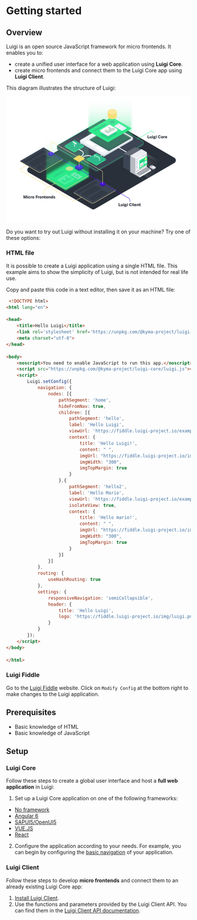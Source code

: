 <!-- meta
{
  "node": {
    "label": "Getting started",
    "category": {
      "label": "Basics"
    },
    "metaData": {
      "categoryPosition": 1,
      "position": 0
    }
  }
}
meta -->

# Getting started

## Overview

Luigi is an open source JavaScript framework for micro frontends. It enables you to:
* create a unified user interface for a web application using **Luigi Core**.
* create micro frontends and connect them to the Luigi Core app using **Luigi Client**.

This diagram illustrates the structure of Luigi:

<img src="https://github.com/SAP/luigi/blob/master/docs/assets/luigi-overview-diagram.jpg?raw=true" width="600"/>

 Do you want to try out Luigi without installing it on your machine? Try one of these options:

<!-- accordion:start -->

 ### HTML file

It is possible to create a Luigi application using a single HTML file. This example aims to show the simplicity of Luigi, but is not intended for real life use.

Copy and paste this code in a text editor, then save it as an HTML file:

```html
 <!DOCTYPE html>
<html lang="en">

<head>
	<title>Hello Luigi</title>
	<link rel='stylesheet' href='https://unpkg.com/@kyma-project/luigi-core/luigi.css'>
    <meta charset="utf-8">
</head>

<body>
    <noscript>You need to enable JavaScript to run this app.</noscript>
    <script src="https://unpkg.com/@kyma-project/luigi-core/luigi.js"></script>
	<script>
        Luigi.setConfig({
            navigation: {
                nodes: [{
                    pathSegment: 'home',
                    hideFromNav: true,
                    children: [{
                        pathSegment: 'hello',
                        label: 'Hello Luigi',
                        viewUrl: 'https://fiddle.luigi-project.io/examples/microfrontends/multipurpose.html',
                        context: {
                            title: 'Hello Luigi!',
                            content: " ",
                            imgUrl: "https://fiddle.luigi-project.io/img/logos/Luigi-logo_rgb.svg",
                            imgWidth: "300",
                            imgTopMargin: true
                        }
                    },{
                        pathSegment: 'hello2',
                        label: 'Hello Mario',
                        viewUrl: 'https://fiddle.luigi-project.io/examples/microfrontends/multipurpose.html',
                        isolateView: true,
                        context: {
                            title: 'Hello mario!',
                            content: " ",
                            imgUrl: "https://fiddle.luigi-project.io/img/logos/Luigi-logo_rgb.svg",
                            imgWidth: "300",
                            imgTopMargin: true
                        }
                    }]
                }]
            },
            routing: {
                useHashRouting: true
            },
            settings: {
                responsiveNavigation: 'semiCollapsible',
                header: {
                    title: 'Hello Luigi',
                    logo: 'https://fiddle.luigi-project.io/img/luigi.png'
                }
            }
        });
    </script>
</body>

</html>
```

### Luigi Fiddle
Go to the [Luigi Fiddle](https://fiddle.luigi-project.io/) website. Click on `Modify Config` at the bottom right to make changes to the Luigi application.

<!-- accordion:end -->

## Prerequisites

* Basic knowledge of HTML
* Basic knowledge of JavaScript

## Setup

### Luigi Core

Follow these steps to create a global user interface and host a **full web application** in Luigi:

1. Set up a Luigi Core application on one of the following frameworks:
  * [No framework](application-setup.md#application-setup-for-an-application-not-using-a-framework)
  * [Angular 6](application-setup.md#application-setup-for-angular-6)
  * [SAPUI5/OpenUI5](application-setup.md#application-setup-for-sapui5openui5)
  * [VUE.JS](application-setup.md#application-setup-for-vuejs)
  * [React](application-setup.md#application-setup-for-react)

2. Configure the application according to your needs. For example, you can begin by configuring the [basic navigation](navigation-configuration.md) of your application.

### Luigi Client

Follow these steps to develop **micro frontends** and connect them to an already existing Luigi Core app:

1. [Install Luigi Client](luigi-client-setup.md).
2. Use the functions and parameters provided by the Luigi Client API. You can find them in the [Luigi Client API documentation](luigi-client-api.md).
